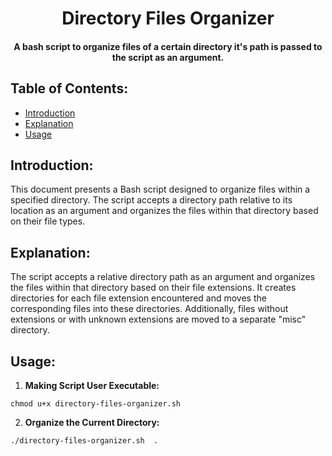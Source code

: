 <h1 align="center">
  Directory Files Organizer
</h1>

<h4 align="center">A bash script to organize files of a certain directory it's path is passed to the script as an argument.</h4>

## Table of Contents:
- [Introduction](#introduction)
- [Explanation](#explanation)
- [Usage](#usage)
## Introduction:
This document presents a Bash script designed to organize files within a specified directory. The script accepts a directory path relative to its location as an argument and organizes the files within that directory based on their file types.
## Explanation:
The script accepts a relative directory path as an argument and organizes the files within that directory based on their file extensions. It creates directories for each file extension encountered and moves the corresponding files into these directories. Additionally, files without extensions or with unknown extensions are moved to a separate "misc" directory.
## Usage:
1. **Making Script User Executable:**
```
chmod u+x directory-files-organizer.sh
```
2. **Organize the Current Directory:**
```
./directory-files-organizer.sh  .
```
